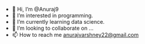 - 👋 Hi, I’m @Anuraj9
- 👀 I’m interested in programming.
- 🌱 I’m currently learning data science.
- 💞️ I’m looking to collaborate on ...
- 📫 How to reach me anurajvarshney22@gmail.com

<!---
Anuraj9/Anuraj9 is a ✨ special ✨ repository because its `README.md` (this file) appears on your GitHub profile.
You can click the Preview link to take a look at your changes.
--->
